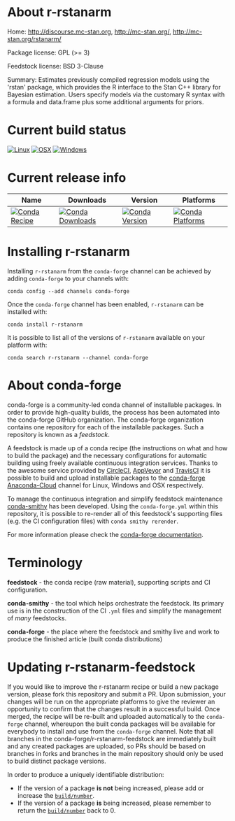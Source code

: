 About r-rstanarm
================

Home: http://discourse.mc-stan.org, http://mc-stan.org/, http://mc-stan.org/rstanarm/

Package license: GPL (>= 3)

Feedstock license: BSD 3-Clause

Summary: Estimates previously compiled regression models using the 'rstan' package, which provides the R interface to the Stan C++ library for Bayesian estimation. Users specify models via the customary R syntax with a formula and data.frame plus some additional arguments for priors.



Current build status
====================

[![Linux](https://img.shields.io/circleci/project/github/conda-forge/r-rstanarm-feedstock/master.svg?label=Linux)](https://circleci.com/gh/conda-forge/r-rstanarm-feedstock)
[![OSX](https://img.shields.io/travis/conda-forge/r-rstanarm-feedstock/master.svg?label=macOS)](https://travis-ci.org/conda-forge/r-rstanarm-feedstock)
[![Windows](https://img.shields.io/appveyor/ci/conda-forge/r-rstanarm-feedstock/master.svg?label=Windows)](https://ci.appveyor.com/project/conda-forge/r-rstanarm-feedstock/branch/master)

Current release info
====================

| Name | Downloads | Version | Platforms |
| --- | --- | --- | --- |
| [![Conda Recipe](https://img.shields.io/badge/recipe-r--rstanarm-green.svg)](https://anaconda.org/conda-forge/r-rstanarm) | [![Conda Downloads](https://img.shields.io/conda/dn/conda-forge/r-rstanarm.svg)](https://anaconda.org/conda-forge/r-rstanarm) | [![Conda Version](https://img.shields.io/conda/vn/conda-forge/r-rstanarm.svg)](https://anaconda.org/conda-forge/r-rstanarm) | [![Conda Platforms](https://img.shields.io/conda/pn/conda-forge/r-rstanarm.svg)](https://anaconda.org/conda-forge/r-rstanarm) |

Installing r-rstanarm
=====================

Installing `r-rstanarm` from the `conda-forge` channel can be achieved by adding `conda-forge` to your channels with:

```
conda config --add channels conda-forge
```

Once the `conda-forge` channel has been enabled, `r-rstanarm` can be installed with:

```
conda install r-rstanarm
```

It is possible to list all of the versions of `r-rstanarm` available on your platform with:

```
conda search r-rstanarm --channel conda-forge
```


About conda-forge
=================

conda-forge is a community-led conda channel of installable packages.
In order to provide high-quality builds, the process has been automated into the
conda-forge GitHub organization. The conda-forge organization contains one repository
for each of the installable packages. Such a repository is known as a *feedstock*.

A feedstock is made up of a conda recipe (the instructions on what and how to build
the package) and the necessary configurations for automatic building using freely
available continuous integration services. Thanks to the awesome service provided by
[CircleCI](https://circleci.com/), [AppVeyor](https://www.appveyor.com/)
and [TravisCI](https://travis-ci.org/) it is possible to build and upload installable
packages to the [conda-forge](https://anaconda.org/conda-forge)
[Anaconda-Cloud](https://anaconda.org/) channel for Linux, Windows and OSX respectively.

To manage the continuous integration and simplify feedstock maintenance
[conda-smithy](https://github.com/conda-forge/conda-smithy) has been developed.
Using the ``conda-forge.yml`` within this repository, it is possible to re-render all of
this feedstock's supporting files (e.g. the CI configuration files) with ``conda smithy rerender``.

For more information please check the [conda-forge documentation](https://conda-forge.org/docs/).

Terminology
===========

**feedstock** - the conda recipe (raw material), supporting scripts and CI configuration.

**conda-smithy** - the tool which helps orchestrate the feedstock.
                   Its primary use is in the construction of the CI ``.yml`` files
                   and simplify the management of *many* feedstocks.

**conda-forge** - the place where the feedstock and smithy live and work to
                  produce the finished article (built conda distributions)


Updating r-rstanarm-feedstock
=============================

If you would like to improve the r-rstanarm recipe or build a new
package version, please fork this repository and submit a PR. Upon submission,
your changes will be run on the appropriate platforms to give the reviewer an
opportunity to confirm that the changes result in a successful build. Once
merged, the recipe will be re-built and uploaded automatically to the
`conda-forge` channel, whereupon the built conda packages will be available for
everybody to install and use from the `conda-forge` channel.
Note that all branches in the conda-forge/r-rstanarm-feedstock are
immediately built and any created packages are uploaded, so PRs should be based
on branches in forks and branches in the main repository should only be used to
build distinct package versions.

In order to produce a uniquely identifiable distribution:
 * If the version of a package **is not** being increased, please add or increase
   the [``build/number``](https://conda.io/docs/user-guide/tasks/build-packages/define-metadata.html#build-number-and-string).
 * If the version of a package **is** being increased, please remember to return
   the [``build/number``](https://conda.io/docs/user-guide/tasks/build-packages/define-metadata.html#build-number-and-string)
   back to 0.
